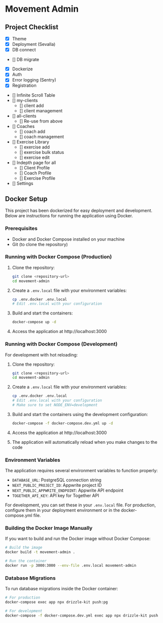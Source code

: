 # Movement Admin

## Project Checklist

-   [x] Theme
-   [x] Deployment (Sevalla)
-   [x] DB connect
-   [] DB migrate
-   [x] Dockerize
-   [x] Auth
-   [x] Error logging (Sentry)
-   [x] Registration
-   [] Infinite Scroll Table
-   [] my-clients
    -   [] client add
    -   [] client management
-   [] all-clients
    -   [] Re-use from above
-   [] Coaches
    -   [] coach add
    -   [] coach management
-   [] Exercise Library
    -   [] exercise add
    -   [] exercise bulk status
    -   [] exercise edit
-   [] Indepth page for all
    -   [] Client Profile
    -   [] Coach Profile
    -   [] Exercise Profile
-   [] Settings

## Docker Setup

This project has been dockerized for easy deployment and development. Below are instructions for running the application using Docker.

### Prerequisites

-   Docker and Docker Compose installed on your machine
-   Git (to clone the repository)

### Running with Docker Compose (Production)

1. Clone the repository:

    ```bash
    git clone <repository-url>
    cd movement-admin
    ```

2. Create a `.env.local` file with your environment variables:

    ```bash
    cp .env.docker .env.local
    # Edit .env.local with your configuration
    ```

3. Build and start the containers:

    ```bash
    docker-compose up -d
    ```

4. Access the application at http://localhost:3000

### Running with Docker Compose (Development)

For development with hot reloading:

1. Clone the repository:

    ```bash
    git clone <repository-url>
    cd movement-admin
    ```

2. Create a `.env.local` file with your environment variables:

    ```bash
    cp .env.docker .env.local
    # Edit .env.local with your configuration
    # Make sure to set NODE_ENV=development
    ```

3. Build and start the containers using the development configuration:

    ```bash
    docker-compose -f docker-compose.dev.yml up -d
    ```

4. Access the application at http://localhost:3000

5. The application will automatically reload when you make changes to the code

### Environment Variables

The application requires several environment variables to function properly:

-   `DATABASE_URL`: PostgreSQL connection string
-   `NEXT_PUBLIC_PROJECT_ID`: Appwrite project ID
-   `NEXT_PUBLIC_APPWRITE_ENDPOINT`: Appwrite API endpoint
-   `TOGETHER_API_KEY`: API key for Together API

For development, you can set these in your `.env.local` file. For production, configure them in your deployment environment or in the docker-compose.yml file.

### Building the Docker Image Manually

If you want to build and run the Docker image without Docker Compose:

```bash
# Build the image
docker build -t movement-admin .

# Run the container
docker run -p 3000:3000 --env-file .env.local movement-admin
```

### Database Migrations

To run database migrations inside the Docker container:

```bash
# For production
docker-compose exec app npx drizzle-kit push:pg

# For development
docker-compose -f docker-compose.dev.yml exec app npx drizzle-kit push:pg
```
